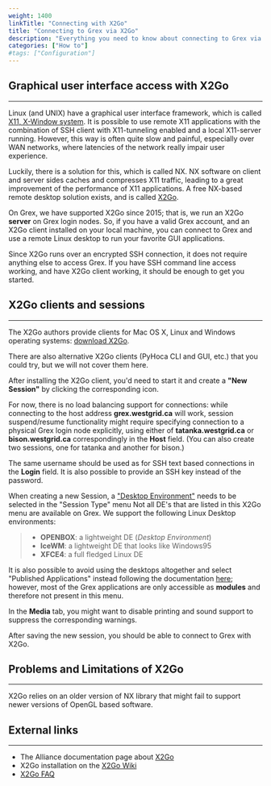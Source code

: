 ```yaml
---
weight: 1400
linkTitle: "Connecting with X2Go"
title: "Connecting to Grex via X2Go"
description: "Everything you need to know about connecting to Grex via X2Go."
categories: ["How to"]
#tags: ["Configuration"]
---
```


## Graphical user interface access with X2Go
---

Linux (and UNIX) have a graphical user interface framework, which is called [X11, X-Window system](https://en.wikipedia.org/wiki/X_Window_System "X-Window System"). It is possible to use remote X11 applications with the combination of SSH client with X11-tunneling enabled and a local X11-server running. However, this way is often quite slow and painful, especially over WAN networks, where latencies of the network really impair user experience.

Luckily, there is a solution for this, which is called NX. NX software on client and server sides caches and compresses X11 traffic, leading to a great improvement of the performance of X11 applications. A free NX-based remote desktop solution exists, and is called [X2Go](https://wiki.x2go.org/doku.php/doc:newtox2go "X2Go").

On Grex, we have supported X2Go since 2015; that is, we run an X2Go __server__ on Grex login nodes. So, if you have a valid Grex account, and an X2Go client installed on your local machine, you can connect to Grex and use a remote Linux desktop to run your favorite GUI applications.

Since X2Go runs over an encrypted SSH connection, it does not require anything else to access Grex. If you have SSH command line access working, and have X2Go client working, it should be enough to get you started.

## X2Go clients and sessions
---

The X2Go authors provide clients for Mac OS X, Linux and Windows operating systems: [download X2Go](https://wiki.x2go.org/doku.php/download:start "Download X2Go client").

There are also alternative X2Go clients (PyHoca CLI and GUI, etc.) that you could try, but we will not cover them here.

After installing the X2Go client, you'd need to start it and create a __"New Session"__ by clicking the corresponding icon.

For now, there is no load balancing support for connections: while connecting to the host address **grex.westgrid.ca** will work, session suspend/resume functionality might require specifying connection to a physical Grex login node explicitly, using either of **tatanka.westgrid.ca** or **bison.westgrid.ca** correspondingly in the __Host__ field. (You can also create two sessions, one for tatanka and another for bison.)

The same username should be used as for SSH text based connections in the __Login__ field. It is also possible to provide an SSH key instead of the password.

When creating a new Session, a ["Desktop Environment"](https://en.wikipedia.org/wiki/Desktop_environment "Desktop Environment") needs to be selected in the "Session Type" menu 
Not all DE's that are listed in this X2Go menu are available on Grex. We support the following Linux Desktop environments:

> * **OPENBOX**: a lightweight DE (_Desktop Environment_)
> * **IceWM**: a lightweight DE that looks like Windows95
> * **XFCE4**: a full fledged Linux DE

It is also possible to avoid using the desktops altogether and select "Published Applications" instead following the documentation [here](https://wiki.x2go.org/doku.php/wiki:advanced:published-applications); however, most of the Grex applications are only accessible as __modules__ and therefore not present in this menu.

In the __Media__ tab, you might want to disable printing and sound support to suppress the corresponding warnings. 

After saving the new session, you should be able to connect to Grex with X2Go.

## Problems and Limitations of X2Go
---

X2Go relies on an older version of NX library that might fail to support newer versions of OpenGL based software.

## External links
---

* The Alliance documentation page about [X2Go](https://docs.alliancecan.ca/wiki/X2Go)
* X2Go installation on the [X2Go Wiki](https://wiki.x2go.org/doku.php/doc:installation:x2goclient)
* [X2Go FAQ](https://wiki.x2go.org/doku.php/doc:faq:start)

<!-- {{< treeview display="tree" />}} -->

<!-- Changes and update:
* 
*
*
-->
